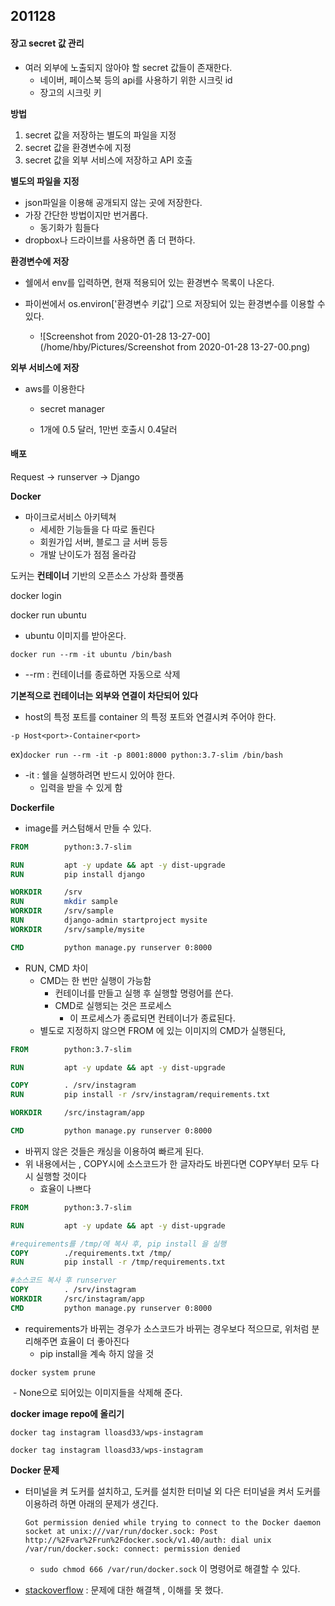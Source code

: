 ## 201128



#### 장고 secret 값 관리

- 여러 외부에 노출되지 않아야 할 secret 값들이 존재한다.
  - 네이버, 페이스북 등의 api를 사용하기 위한 시크릿 id
  - 장고의 시크릿 키



**방법**

1. secret 값을 저장하는 별도의 파일을 지정
2. secret 값을 환경변수에 지정
3. secret 값을 외부 서비스에 저장하고 API 호출



**별도의 파일을 지정**

- json파일을 이용해 공개되지 않는 곳에 저장한다.
- 가장 간단한 방법이지만 번거롭다.
  - 동기화가 힘들다
- dropbox나 드라이브를 사용하면 좀 더 편하다.



**환경변수에 저장**

- 쉘에서 env를 입력하면, 현재 적용되어 있는 환경변수 목록이 나온다.

- 파이썬에서 os.environ['환경변수 키값'] 으로 저장되어 있는 환경변수를 이용할 수 있다.
  - ![Screenshot from 2020-01-28 13-27-00](/home/hby/Pictures/Screenshot from 2020-01-28 13-27-00.png)



**외부 서비스에 저장**

- aws를 이용한다

  - secret manager

  - 1개에 0.5 달러, 1만번 호출시 0.4달러

    



#### 배포

Request -> runserver -> Django



**Docker**

- 마이크로서비스 아키텍쳐
  - 세세한 기능들을 다 따로 돌린다
  - 회원가입 서버, 블로그 글 서버 등등
  - 개발 난이도가 점점 올라감

도커는 **컨테이너** 기반의 오픈소스 가상화 플랫폼



docker login

docker run ubuntu

- ubuntu 이미지를 받아온다.

`docker run --rm -it ubuntu /bin/bash`

- --rm : 컨테이너를 종료하면 자동으로 삭제



**기본적으로 컨테이너는 외부와 연결이 차단되어 있다**

- host의 특정 포트를 container 의 특정 포트와 연결시켜 주어야 한다.

`-p Host<port>-Container<port>`

ex)`docker run --rm -it -p 8001:8000 python:3.7-slim /bin/bash`

- -it : 쉘을 실행하려면 반드시 있어야 한다.
  - 입력을 받을 수 있게 함



**Dockerfile**

- image를 커스텀해서 만들 수 있다.

```dockerfile
FROM        python:3.7-slim

RUN         apt -y update && apt -y dist-upgrade
RUN         pip install django

WORKDIR     /srv
RUN         mkdir sample
WORKDIR     /srv/sample
RUN         django-admin startproject mysite
WORKDIR     /srv/sample/mysite

CMD         python manage.py runserver 0:8000
```

- RUN, CMD 차이
  - CMD는 한 번만 실행이 가능함
    - 컨테이너를 만들고 실행 후 실행할 명령어를 쓴다.
    - CMD로 실행되는 것은 프로세스
      - 이 프로세스가 종료되면 컨테이너가 종료된다.
  - 별도로 지정하지 않으면 FROM 에 있는 이미지의 CMD가 실행된다,



```dockerfile
FROM        python:3.7-slim

RUN         apt -y update && apt -y dist-upgrade

COPY        . /srv/instagram
RUN         pip install -r /srv/instagram/requirements.txt

WORKDIR     /src/instagram/app

CMD         python manage.py runserver 0:8000
```



- 바뀌지 않은 것들은 캐싱을 이용하여 빠르게 된다.
- 위 내용에서는 , COPY시에 소스코드가 한 글자라도 바뀐다면 COPY부터 모두 다시 실행할 것이다
  - 효율이 나쁘다

```dockerfile
FROM        python:3.7-slim

RUN         apt -y update && apt -y dist-upgrade

#requirements를 /tmp/에 복사 후, pip install 을 실행
COPY        ./requirements.txt /tmp/
RUN         pip install -r /tmp/requirements.txt

#소스코드 복사 후 runserver
COPY        . /srv/instagram
WORKDIR     /src/instagram/app
CMD         python manage.py runserver 0:8000
```

- requirements가 바뀌는 경우가 소스코드가 바뀌는 경우보다 적으므로, 위처럼 분리해주면 효율이 더 좋아진다
  - pip install을 계속 하지 않을 것 

`docker system prune`

​	- None으로 되어있는 이미지들을 삭제해 준다.

**docker image repo에 올리기**

`docker tag instagram lloasd33/wps-instagram`

`docker tag instagram lloasd33/wps-instagram`



**Docker 문제**

- 터미널을 켜 도커를 설치하고, 도커를 설치한 터미널 외 다은 터미널을 켜서 도커를 이용하려 하면 아래의 문제가 생긴다.

  ```shell
  Got permission denied while trying to connect to the Docker daemon socket at unix:///var/run/docker.sock: Post http://%2Fvar%2Frun%2Fdocker.sock/v1.40/auth: dial unix /var/run/docker.sock: connect: permission denied
  ```

  - `sudo chmod 666 /var/run/docker.sock` 이 명령어로 해결할 수 있다. 

- [stackoverflow](https://stackoverflow.com/questions/48957195/how-to-fix-docker-got-permission-denied-issue) : 문제에 대한 해결책 , 이해를 못 했다.